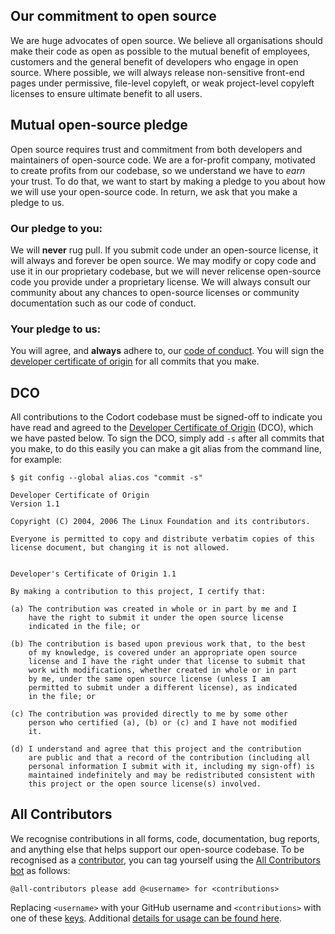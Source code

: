 ## Our commitment to open source

We are huge advocates of open source.
We believe all organisations should make their code as open as possible to the mutual benefit of employees, customers and the general benefit of developers who engage in open source.
Where possible, we will always release non-sensitive front-end pages under permissive, file-level copyleft, or weak project-level copyleft licenses to ensure ultimate benefit to all users.

## Mutual open-source pledge

Open source requires trust and commitment from both developers and maintainers of open-source code.
We are a for-profit company, motivated to create profits from our codebase, so we understand we have to _earn_ your trust.
To do that, we want to start by making a pledge to you about how we will use your open-source code.
In return, we ask that you make a pledge to us.

### Our pledge to you:

We will **never** rug pull.
If you submit code under an open-source license, it will always and forever be open source.
We may modify or copy code and use it in our proprietary codebase, but we will never relicense open-source code you provide under a proprietary license.
We will always consult our community about any chances to open-source licenses or community documentation such as our code of conduct.

### Your pledge to us:

You will agree, and **always** adhere to, our [code of conduct](CODE_OF_CONDUCT.md).
You will sign the [developer certificate of origin](#DCO) for all commits that you make.

## DCO

All contributions to the Codort codebase must be signed-off to indicate you have read and agreed to the [Developer Certificate of Origin](https://developercertificate.org/) (DCO), which we have pasted below.
To sign the DCO, simply add `-s` after all commits that you make, to do this easily you can make a git alias from the command line, for example:

`$ git config --global alias.cos "commit -s"`

```
Developer Certificate of Origin
Version 1.1

Copyright (C) 2004, 2006 The Linux Foundation and its contributors.

Everyone is permitted to copy and distribute verbatim copies of this
license document, but changing it is not allowed.


Developer's Certificate of Origin 1.1

By making a contribution to this project, I certify that:

(a) The contribution was created in whole or in part by me and I
    have the right to submit it under the open source license
    indicated in the file; or

(b) The contribution is based upon previous work that, to the best
    of my knowledge, is covered under an appropriate open source
    license and I have the right under that license to submit that
    work with modifications, whether created in whole or in part
    by me, under the same open source license (unless I am
    permitted to submit under a different license), as indicated
    in the file; or

(c) The contribution was provided directly to me by some other
    person who certified (a), (b) or (c) and I have not modified
    it.

(d) I understand and agree that this project and the contribution
    are public and that a record of the contribution (including all
    personal information I submit with it, including my sign-off) is
    maintained indefinitely and may be redistributed consistent with
    this project or the open source license(s) involved.
```

## All Contributors

We recognise contributions in all forms, code, documentation, bug reports, and anything else that helps support our open-source codebase.
To be recognised as a [contributor](CONTRIBUTORS.md), you can tag yourself using the [All Contributors bot](https://allcontributors.org/) as follows:

`@all-contributors please add @<username> for <contributions>`

Replacing `<username>` with your GitHub username and `<contributions>` with one of these [keys](https://allcontributors.org/docs/en/emoji-key).
Additional [details for usage can be found here](https://allcontributors.org/docs/en/bot/usage).
